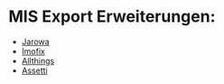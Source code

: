 # MIS Export Erweiterungen:
- [Jarowa](jarowa#readme)
- [Imofix](imofix#readme)
- [Allthings](allthings#readme)
- [Assetti](assetti#readme)
